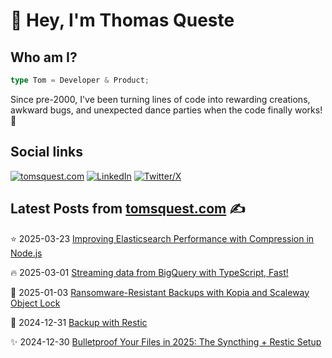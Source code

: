 # 👋 Hey, I'm Thomas Queste

## Who am I?

```typescript
type Tom = Developer & Product;
```

Since pre-2000, I've been turning lines of code into rewarding creations,
  awkward bugs, and unexpected dance parties when the code finally works! 🎉

## Social links

[![tomsquest.com](https://img.shields.io/badge/blog-red?style=for-the-badge&label=tomsquest.com&color=blue)](https://www.tomsquest.com)
[![LinkedIn](https://img.shields.io/badge/LinkedIn-0a66c2?style=for-the-badge&label=Thomas%20Queste&color=blue)](https://www.linkedin.com/in/thomasqueste)
[![Twitter/X](https://img.shields.io/badge/Twitter-0a66c2?style=for-the-badge&label=Thomas%20Queste&color=blue)](https://x.com/thomasqueste)

## Latest Posts from [tomsquest.com](https://www.tomsquest.com) ✍️

<!-- BLOG-POST-LIST:START -->
⭐ 2025-03-23 
 [Improving Elasticsearch Performance with Compression in Node.js](https://www.tomsquest.com/blog/2025/03/elasticsearch-enable-compression/) 

🔥 2025-03-01 
 [Streaming data from BigQuery with TypeScript, Fast!](https://www.tomsquest.com/blog/2025/03/bigquery-streaming-typescript/) 

💫 2025-01-03 
 [Ransomware-Resistant Backups with Kopia and Scaleway Object Lock](https://www.tomsquest.com/blog/2025/01/kopia-scaleway-object-lock/) 

🚀 2024-12-31 
 [Backup with Restic](https://www.tomsquest.com/blog/2024/12/backup-restic-setup/) 

✨ 2024-12-30 
 [Bulletproof Your Files in 2025: The Syncthing + Restic Setup](https://www.tomsquest.com/blog/2024/12/syncthing-restic-backup-setup-2025/) 
<!-- BLOG-POST-LIST:END -->